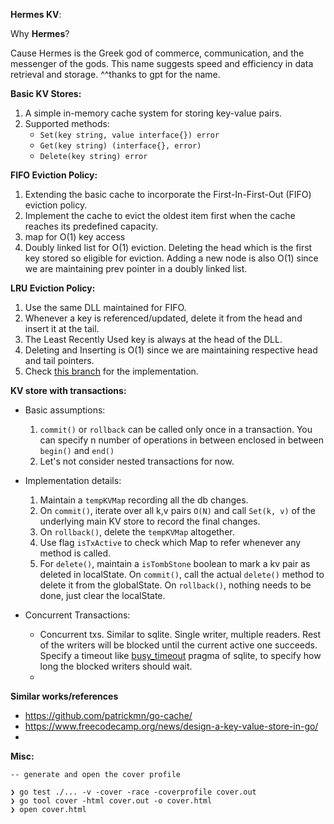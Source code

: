 **Hermes KV**:

Why **Hermes**?

Cause Hermes is the Greek god of commerce, communication, and the messenger of the gods. This name suggests speed and efficiency in data retrieval and storage. ^^thanks to gpt for the name.

**Basic KV Stores:**

1.  A simple in-memory cache system for storing key-value pairs.
2.  Supported methods:
    * `Set(key string, value interface{}) error` 
    * `Get(key string) (interface{}, error)`
    * `Delete(key string) error`

**FIFO Eviction Policy:**

1.  Extending the basic cache to incorporate the First-In-First-Out (FIFO) eviction policy.
2.  Implement the cache to evict the oldest item first when the cache reaches its predefined capacity.
3.  map for O(1) key access
4.  Doubly linked list for O(1) eviction. Deleting the head which is the first key stored so eligible for eviction.
    Adding a new node is also O(1) since we are maintaining prev pointer in a doubly linked list.

**LRU Eviction Policy:**
1. Use the same DLL maintained for FIFO.
2. Whenever a key is referenced/updated, delete it from the head and insert it at the tail. 
3. The Least Recently Used key is always at the head of the DLL.
4. Deleting and Inserting is O(1) since we are maintaining respective head and tail pointers.   
5. Check [this branch](https://github.com/PaulisMatrix/hermes-kv/tree/LRU) for the implementation.

**KV store with transactions:**

* Basic assumptions:
  1. `commit()` or `rollback` can be called only once in a transaction. You can specify n number of operations in between enclosed in between `begin()` and `end()`
  2. Let's not consider nested transactions for now.

* Implementation details:
  1. Maintain a `tempKVMap` recording all the db changes. 
  2. On `commit()`, iterate over all k,v pairs `O(N)` and call `Set(k, v)` of the underlying main KV store to record the final changes.
  3. On `rollback()`, delete the `tempKVMap` altogether. 
  4. Use flag `isTxActive` to check which Map to refer whenever any method is called.
  5. For `delete()`, maintain a `isTombStone` boolean to mark a kv pair as deleted in localState. On `commit()`, call the actual `delete()` method to delete it from the globalState. On `rollback()`, nothing needs to be done, just clear the localState.

* Concurrent Transactions:
  * Concurrent txs. Similar to sqlite. Single writer, multiple readers. Rest of the writers will be blocked until the current active one succeeds. Specify a timeout like [busy_timeout](https://sqlite.org/c3ref/busy_timeout.html) pragma of sqlite, to specify how long the blocked writers should wait.
  * 
  
**Similar works/references**
  * https://github.com/patrickmn/go-cache/
  * https://www.freecodecamp.org/news/design-a-key-value-store-in-go/
  * 

**Misc:**
```
-- generate and open the cover profile

❯ go test ./... -v -cover -race -coverprofile cover.out
❯ go tool cover -html cover.out -o cover.html
❯ open cover.html
```